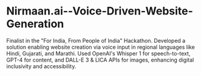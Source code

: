 # Nirmaan.ai--Voice-Driven-Website-Generation
Finalist in the "For India, From People of India" Hackathon. Developed a solution enabling website creation via voice input in regional languages like Hindi, Gujarati, and Marathi. Used OpenAI's Whisper 1 for speech-to-text, GPT-4 for content, and DALL-E 3 &amp; LICA APIs for images, enhancing digital inclusivity and accessibility.
